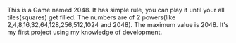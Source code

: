 This is a Game named 2048.
It has simple rule, you can play it until your all tiles(squares) get filled.
The numbers are of 2 powers(like 2,4,8,16,32,64,128,256,512,1024 and 2048).
The maximum value is 2048.
It's my first project using my knowledge of development.
